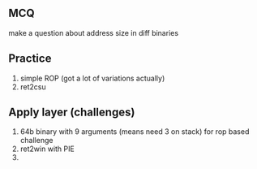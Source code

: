 ## MCQ
make a question about address size in diff binaries


## Practice
1. simple ROP (got a lot of variations actually)
2. ret2csu


## Apply layer (challenges)
1. 64b binary with 9 arguments (means need 3 on stack) for rop based challenge
2. ret2win with PIE
3. 